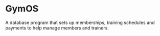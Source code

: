 # GymOS
A database program that sets up memberships, training schedules and payments to help manage members and trainers.
